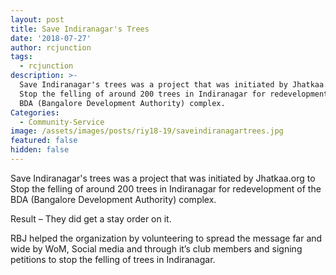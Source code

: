 ```yaml
---
layout: post
title: Save Indiranagar's Trees
date: '2018-07-27'
author: rcjunction
tags:
  - rcjunction
description: >-
  Save Indiranagar's trees was a project that was initiated by Jhatkaa.org to
  Stop the felling of around 200 trees in Indiranagar for redevelopment of the
  BDA (Bangalore Development Authority) complex.
Categories:
  - Community-Service
image: /assets/images/posts/riy18-19/saveindiranagartrees.jpg
featured: false
hidden: false
---
```

Save Indiranagar's trees was a project that was initiated by Jhatkaa.org to Stop the felling of around 200 trees in Indiranagar for redevelopment of the BDA (Bangalore Development Authority) complex.

Result – They did get a stay order on it.

RBJ helped the organization by volunteering to spread the message far and wide by WoM, Social media and through it’s club members and signing petitions to stop the felling of trees in Indiranagar.
